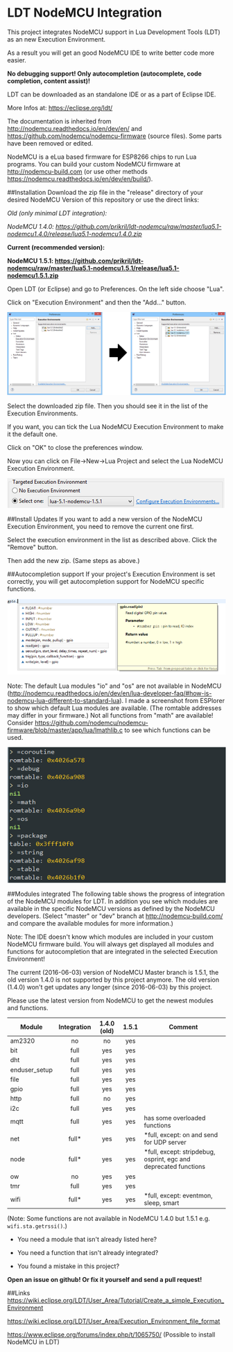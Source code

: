 # LDT NodeMCU Integration

This project integrates NodeMCU support in Lua Development Tools (LDT) as an new Execution Environment.

As a result you will get an good NodeMCU IDE to write better code more easier.

**No debugging support! Only autocompletion (autocomplete, code completion, content assist)!**

LDT can be downloaded as an standalone IDE or as a part of Eclipse IDE.

More Infos at: https://eclipse.org/ldt/

The documentation is inherited from http://nodemcu.readthedocs.io/en/dev/en/ and https://github.com/nodemcu/nodemcu-firmware (source files).
Some parts have been removed or edited.

NodeMCU is a eLua based firmware for ESP8266 chips to run Lua programs.
You can build your custom NodeMCU firmware at http://nodemcu-build.com (or use other methods https://nodemcu.readthedocs.io/en/dev/en/build/).

##Installation
Download the zip file in the "release" directory of your desired NodeMCU Version of this repository or use the direct links:

*Old (only minimal LDT integration):*

*NodeMCU 1.4.0: https://github.com/prikril/ldt-nodemcu/raw/master/lua5.1-nodemcu1.4.0/release/lua5.1-nodemcu1.4.0.zip*

**Current (recommended version):**

**NodeMCU 1.5.1: https://github.com/prikril/ldt-nodemcu/raw/master/lua5.1-nodemcu1.5.1/release/lua5.1-nodemcu1.5.1.zip**


Open LDT (or Eclipse) and go to Preferences. On the left side choose "Lua".

Click on "Execution Environment" and then the "Add..." button.

![Add zip](/pics/add-ee-compact02.png?raw=true)

Select the downloaded zip file. Then you should see it in the list of the Execution Environments.

If you want, you can tick the Lua NodeMCU Execution Environment to make it the default one.

Click on "OK" to close the preferences window.

Now you can click on File->New->Lua Project and select the Lua NodeMCU Execution Environment.

![Create Project](/pics/create-proj01.png?raw=true)

##Install Updates
If you want to add a new version of the NodeMCU Execution Environment, you need to remove the current one first.

Select the execution environment in the list as described above. Click the "Remove" button.

Then add the new zip. (Same steps as above.)

##Autocompletion support
If your project's Execution Environment is set correctly, you will get autocompletion support for NodeMCU specific functions.

![Autocomplete](/pics/autocomplete01.png?raw=true)

Note: The default Lua modules "io" and "os" are not available in NodeMCU (http://nodemcu.readthedocs.io/en/dev/en/lua-developer-faq/#how-is-nodemcu-lua-different-to-standard-lua).
I made a screenshot from ESPlorer to show which default Lua modules are available. (The romtable addresses may differ in your firmware.)
Not all functions from "math" are available! Consider https://github.com/nodemcu/nodemcu-firmware/blob/master/app/lua/lmathlib.c to see which functions can be used.

![Default Lua modules in NodeMCU](/pics/nodemcu-default-lua-modules01.png?raw=true)

##Modules integrated
The following table shows the progress of integration of the NodeMCU modules for LDT.
In addition you see which modules are available in the specific NodeMCU versions as defined by the NodeMCU developers.
(Select "master" or "dev" branch at http://nodemcu-build.com/ and compare the available modules for more information.)

Note: The IDE doesn't know which modules are included in your custom NodeMCU firmware build.
You will always get displayed all modules and functions for autocompletion that are integrated in the selected Execution Environment!

The current (2016-06-03) version of NodeMCU Master branch is 1.5.1, the old version 1.4.0 is not supported by this project anymore.
The old version (1.4.0) won't get updates any longer (since 2016-06-03) by this project.

Please use the latest version from NodeMCU to get the newest modules and functions.

| Module       | Integration  | 1.4.0 (old)   | 1.5.1         | Comment                                |
| ------------ |:------------:|:-------------:|:-------------:| -------------------------------------- |
| am2320       | no           | no            | yes           |                                        |
| bit          | full         | yes           | yes           |                                        |
| dht          | full         | yes           | yes           |                                        |
| enduser_setup| full         | yes           | yes           |                                        |
| file         | full         | yes           | yes           |                                        |
| gpio         | full         | yes           | yes           |                                        |
| http         | full         | no            | yes           |                                        |
| i2c          | full         | yes           | yes           |                                        |
| mqtt         | full         | yes           | yes           | has some overloaded functions          |
| net          | full\*       | yes           | yes           | \*full, except: on and send for UDP server  |
| node         | full\*       | yes           | yes           | \*full, except: stripdebug, osprint, egc and deprecated functions |
| ow           | no           | yes           | yes           |                                        |
| tmr          | full         | yes           | yes           |                                        |
| wifi         | full\*       | yes           | yes           | \*full, except: eventmon, sleep, smart |

(Note: Some functions are not available in NodeMCU 1.4.0 but 1.5.1 e.g. `wifi.sta.getrssi()`.)

* You need a module that isn't already listed here?

* You need a function that isn't already integrated?

* You found a mistake in this project?

**Open an issue on github! Or fix it yourself and send a pull request!**


##Links
https://wiki.eclipse.org/LDT/User_Area/Tutorial/Create_a_simple_Execution_Environment

https://wiki.eclipse.org/LDT/User_Area/Execution_Environment_file_format

https://www.eclipse.org/forums/index.php/t/1065750/ (Possible to install NodeMCU in LDT)